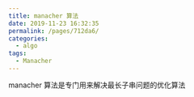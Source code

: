 ```yaml
---
title: manacher 算法
date: 2019-11-23 16:32:35
permalink: /pages/712da6/
categories: 
  - algo
tags: 
  - Manacher
---
```


manacher 算法是专门用来解决最长子串问题的优化算法